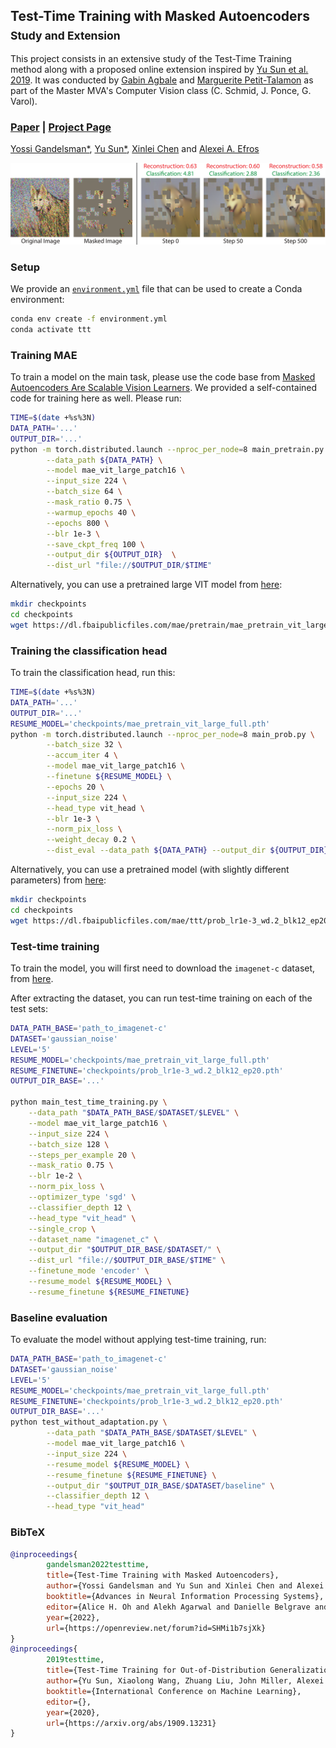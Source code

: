 ## Test-Time Training with Masked Autoencoders<br><sub>Study and Extension</sub>
This project consists in an extensive study of the Test-Time Training method along with a proposed online extension inspired by [Yu Sun et al. 2019](https://openreview.net/forum?id=HyezmlBKwr). It was conducted by [Gabin Agbale](https://github.com/GabinAgbale) and [Marguerite Petit-Talamon](https://github.com/margueritetalamon) as part of the Master MVA's Computer Vision class (C. Schmid, J. Ponce, G. Varol). 


### [Paper](https://arxiv.org/abs/2209.07522) | [Project Page](https://yossigandelsman.github.io/ttt_mae/index.html)

[Yossi Gandelsman*](https://yossigandelsman.github.io/), [Yu Sun*](https://yueatsprograms.github.io/), [Xinlei Chen](https://xinleic.xyz/) and [Alexei A. Efros](https://people.eecs.berkeley.edu/~efros/)

![Teaser](images/teaser.png)

### Setup
We provide an [`environment.yml`](environment.yml) file that can be used to create a Conda environment:

```bash
conda env create -f environment.yml
conda activate ttt
```

### Training MAE
To train a model on the main task, please use the code base from [Masked Autoencoders Are Scalable Vision Learners](https://github.com/facebookresearch/mae).
We provided a self-contained code for training here as well. Please run:

```bash
TIME=$(date +%s%3N)
DATA_PATH='...'
OUTPUT_DIR='...'
python -m torch.distributed.launch --nproc_per_node=8 main_pretrain.py \
        --data_path ${DATA_PATH} \
        --model mae_vit_large_patch16 \
        --input_size 224 \
        --batch_size 64 \
        --mask_ratio 0.75 \
        --warmup_epochs 40 \
        --epochs 800 \
        --blr 1e-3 \
        --save_ckpt_freq 100 \
        --output_dir ${OUTPUT_DIR}  \
        --dist_url "file://$OUTPUT_DIR/$TIME"
```

Alternatively, you can use a pretrained large VIT model from [here](https://dl.fbaipublicfiles.com/mae/pretrain/mae_pretrain_vit_large_full.pth):

```bash
mkdir checkpoints
cd checkpoints
wget https://dl.fbaipublicfiles.com/mae/pretrain/mae_pretrain_vit_large_full.pth
```

### Training the classification head
To train the classification head, run this:
```bash
TIME=$(date +%s%3N)
DATA_PATH='...'
OUTPUT_DIR='...'
RESUME_MODEL='checkpoints/mae_pretrain_vit_large_full.pth'
python -m torch.distributed.launch --nproc_per_node=8 main_prob.py \
        --batch_size 32 \
        --accum_iter 4 \
        --model mae_vit_large_patch16 \
        --finetune ${RESUME_MODEL} \
        --epochs 20 \
        --input_size 224 \
        --head_type vit_head \
        --blr 1e-3 \
        --norm_pix_loss \
        --weight_decay 0.2 \
        --dist_eval --data_path ${DATA_PATH} --output_dir ${OUTPUT_DIR}
```
Alternatively, you can use a pretrained model (with slightly different parameters) from [here](https://dl.fbaipublicfiles.com/mae/ttt/prob_lr1e-3_wd.2_blk12_ep20.pth):

```bash
mkdir checkpoints
cd checkpoints
wget https://dl.fbaipublicfiles.com/mae/ttt/prob_lr1e-3_wd.2_blk12_ep20.pth
```

### Test-time training

To train the model, you will first need to download the `imagenet-c` dataset, from [here](https://zenodo.org/record/2235448#.Yz9OHezMKFw).

After extracting the dataset, you can run test-time training on each of the test sets:

```bash
DATA_PATH_BASE='path_to_imagenet-c'
DATASET='gaussian_noise'
LEVEL='5'
RESUME_MODEL='checkpoints/mae_pretrain_vit_large_full.pth'
RESUME_FINETUNE='checkpoints/prob_lr1e-3_wd.2_blk12_ep20.pth'
OUTPUT_DIR_BASE='...'

python main_test_time_training.py \
    --data_path "$DATA_PATH_BASE/$DATASET/$LEVEL" \
    --model mae_vit_large_patch16 \
    --input_size 224 \
    --batch_size 128 \
    --steps_per_example 20 \
    --mask_ratio 0.75 \
    --blr 1e-2 \
    --norm_pix_loss \
    --optimizer_type 'sgd' \
    --classifier_depth 12 \
    --head_type "vit_head" \
    --single_crop \
    --dataset_name "imagenet_c" \
    --output_dir "$OUTPUT_DIR_BASE/$DATASET/" \
    --dist_url "file://$OUTPUT_DIR_BASE/$TIME" \
    --finetune_mode 'encoder' \
    --resume_model ${RESUME_MODEL} \
    --resume_finetune ${RESUME_FINETUNE}
```

### Baseline evaluation
To evaluate the model without applying test-time training, run:
```bash
DATA_PATH_BASE='path_to_imagenet-c'
DATASET='gaussian_noise'
LEVEL='5'
RESUME_MODEL='checkpoints/mae_pretrain_vit_large_full.pth'
RESUME_FINETUNE='checkpoints/prob_lr1e-3_wd.2_blk12_ep20.pth'
OUTPUT_DIR_BASE='...'
python test_without_adaptation.py \
        --data_path "$DATA_PATH_BASE/$DATASET/$LEVEL" \
        --model mae_vit_large_patch16 \
        --input_size 224 \
        --resume_model ${RESUME_MODEL} \
        --resume_finetune ${RESUME_FINETUNE} \
        --output_dir "$OUTPUT_DIR_BASE/$DATASET/baseline" \
        --classifier_depth 12 \
        --head_type "vit_head" 
```

### BibTeX

```bibtex
@inproceedings{
        gandelsman2022testtime,
        title={Test-Time Training with Masked Autoencoders},
        author={Yossi Gandelsman and Yu Sun and Xinlei Chen and Alexei A Efros},
        booktitle={Advances in Neural Information Processing Systems},
        editor={Alice H. Oh and Alekh Agarwal and Danielle Belgrave and Kyunghyun Cho},
        year={2022},
        url={https://openreview.net/forum?id=SHMi1b7sjXk}
}
@inproceedings{
        2019testtime,
        title={Test-Time Training for Out-of-Distribution Generalization},
        author={Yu Sun, Xiaolong Wang, Zhuang Liu, John Miller, Alexei A. Efros, Moritz Hardt},
        booktitle={International Conference on Machine Learning},
        editor={},
        year={2020},
        url={https://arxiv.org/abs/1909.13231}
}

```
